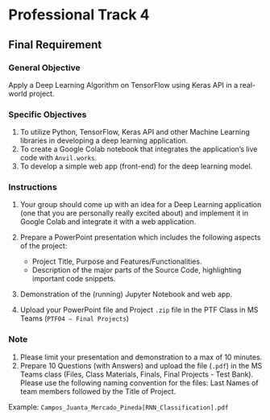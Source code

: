 # Professional Track 4
## Final Requirement

### General Objective

Apply a Deep Learning Algorithm on TensorFlow using Keras API in a real-world project.

### Specific Objectives

1. To utilize Python, TensorFlow, Keras API and other Machine Learning libraries in developing a deep learning application.
2. To create a Google Colab notebook that integrates the application’s live code with `Anvil.works`.
3. To develop a simple web app (front-end) for the deep learning model.

### Instructions

1. Your group should come up with an idea for a Deep Learning application (one that you are personally really excited about) and implement it in Google Colab and integrate it with a web application.
2. Prepare a PowerPoint presentation which includes the following aspects of the project:
    - Project Title, Purpose and Features/Functionalities.
    - Description of the major parts of the Source Code, highlighting important code snippets.

1. Demonstration of the (running) Jupyter Notebook and web app.
2. Upload your PowerPoint file and Project `.zip` file in the PTF Class in MS Teams (`PTF04 – Final Projects`)

### Note

1. Please limit your presentation and demonstration to a max of 10 minutes.
2. Prepare 10 Questions (with Answers) and upload the file (`.pdf`) in the MS Teams class (Files, Class Materials, Finals, Final Projects - Test Bank). Please use the following naming convention for the files: Last Names of team members followed by the Title of Project.

Example: `Campos_Juanta_Mercado_Pineda[RNN_Classification].pdf`